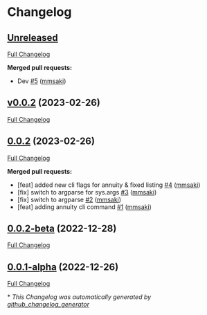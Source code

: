 # Changelog

## [Unreleased](https://github.com/mmsaki/timevalue/tree/HEAD)

[Full Changelog](https://github.com/mmsaki/timevalue/compare/v0.0.2...HEAD)

**Merged pull requests:**

- Dev [\#5](https://github.com/mmsaki/timevalue/pull/5) ([mmsaki](https://github.com/mmsaki))

## [v0.0.2](https://github.com/mmsaki/timevalue/tree/v0.0.2) (2023-02-26)

[Full Changelog](https://github.com/mmsaki/timevalue/compare/0.0.2...v0.0.2)

## [0.0.2](https://github.com/mmsaki/timevalue/tree/0.0.2) (2023-02-26)

[Full Changelog](https://github.com/mmsaki/timevalue/compare/0.0.2-beta...0.0.2)

**Merged pull requests:**

- \[feat\] added new cli flags for annuity & fixed listing  [\#4](https://github.com/mmsaki/timevalue/pull/4) ([mmsaki](https://github.com/mmsaki))
- \[fix\] switch to argparse for sys.args [\#3](https://github.com/mmsaki/timevalue/pull/3) ([mmsaki](https://github.com/mmsaki))
- \[fix\] switch to argparse [\#2](https://github.com/mmsaki/timevalue/pull/2) ([mmsaki](https://github.com/mmsaki))
- \[feat\] adding annuity cli command [\#1](https://github.com/mmsaki/timevalue/pull/1) ([mmsaki](https://github.com/mmsaki))

## [0.0.2-beta](https://github.com/mmsaki/timevalue/tree/0.0.2-beta) (2022-12-28)

[Full Changelog](https://github.com/mmsaki/timevalue/compare/0.0.1-alpha...0.0.2-beta)

## [0.0.1-alpha](https://github.com/mmsaki/timevalue/tree/0.0.1-alpha) (2022-12-26)

[Full Changelog](https://github.com/mmsaki/timevalue/compare/89378aa3cb0acb1393c5e65c6715124293e3c273...0.0.1-alpha)



\* *This Changelog was automatically generated by [github_changelog_generator](https://github.com/github-changelog-generator/github-changelog-generator)*
